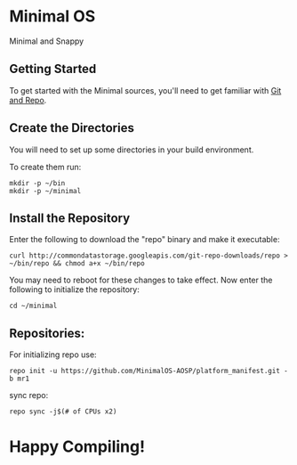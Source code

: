 Minimal OS
===========
Minimal and Snappy 

Getting Started
---------------
To get started with the Minimal sources, you'll need to get
familiar with [Git and Repo](http://source.android.com/source/version-control.html).


Create the Directories
----------------------

You will need to set up some directories in your build environment.

To create them run:

    mkdir -p ~/bin
    mkdir -p ~/minimal


Install the Repository
----------------------

Enter the following to download the "repo" binary and make it executable:

    curl http://commondatastorage.googleapis.com/git-repo-downloads/repo > ~/bin/repo && chmod a+x ~/bin/repo

You may need to reboot for these changes to take effect. 
Now enter the following to initialize the repository:

    cd ~/minimal


Repositories:
---------------

For initializing repo use:

    repo init -u https://github.com/MinimalOS-AOSP/platform_manifest.git -b mr1


sync repo:

    repo sync -j$(# of CPUs x2)

Happy Compiling!
===========
